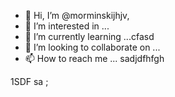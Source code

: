- 👋 Hi, I’m @morminskijhjv,
- 👀 I’m interested in ...
- 🌱 I’m currently learning ...cfasd
- 💞️ I’m looking to collaborate on ...
- 📫 How to reach me ...
sadjdfhfgh
<!---
morminskij/morminskij is a ✨ special ✨ repository becausecaits `README.md` (this file) appears on your GitHub profile.
You can click the Preview link to take a look at your changes.
--->
1SDF
sa
;

